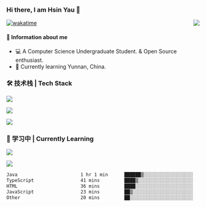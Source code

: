 ### Hi there, I am Hsin Yau 👋 
[![wakatime](https://wakatime.com/badge/user/893c8e97-1b52-4df0-9ce6-6d44e435d752.svg)](https://wakatime.com/@893c8e97-1b52-4df0-9ce6-6d44e435d752)
<img src="https://github-readme-stats.mrdulin.vercel.app/api?username=Hsinyau&count_private=true&show_icons=true&hide_border=true&icon_color=586069&title_color=0366d6" align="right">

#### 🎯 Information about me
- 💻 A Computer Science Undergraduate Student. & Open Source enthusiast.
- 🌱 Currently learning Yunnan, China.

### 🛠 技术栈 | Tech Stack
![](https://skillicons.dev/icons?i=html,css,js,ts,sass,jquery,bootstrap,vue&theme=light) 

![](https://skillicons.dev/icons?i=vite,nuxtjs,webpack,tailwindcss,windicss,nodejs,express,markdown&theme=light)

![](https://skillicons.dev/icons?i=mysql,mongodb,git,pug,vscode,idea,ps,figma&theme=light)

### 📖 学习中 | Currently Learning

![](https://skillicons.dev/icons?i=react,nextjs,svelte,nestjs,nginx,docker,rollupjs&theme=light)

<img src="https://github-readme-stats.vercel.app/api/top-langs?username=Hsinyau&show_icons=true&locale=en&layout=compact&hide=html&langs_count=10" />

<!--START_SECTION:waka-->

```txt
Java                       1 hr 1 min      ██████▒░░░░░░░░░░░░░░░░░░   25.54 %
TypeScript                 41 mins         ████▒░░░░░░░░░░░░░░░░░░░░   17.22 %
HTML                       36 mins         ████░░░░░░░░░░░░░░░░░░░░░   15.39 %
JavaScript                 23 mins         ██▒░░░░░░░░░░░░░░░░░░░░░░   09.86 %
Other                      20 mins         ██░░░░░░░░░░░░░░░░░░░░░░░   08.41 %
```

<!--END_SECTION:waka-->
